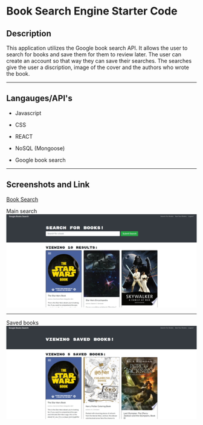 # Book Search Engine Starter Code

## Description

This application utilizes the Google book search API. It allows the user
to search for books and save them for them to review later. The user can create
an account so that way they can save their searches. The searches give the user
a discription, image of the cover and the authors who wrote the book. 

---

## Langauges/API's

* Javascript
* CSS
* REACT
* NoSQL (Mongoose)

* Google book search

---

## Screenshots and Link

[Book Search](https://book-search-pro.herokuapp.com/)


Main search
![Main search page image](assets\images\screenshot-1.jpg)

---
Saved books
![Main search page image](assets\images\screenshot-2.jpg)
